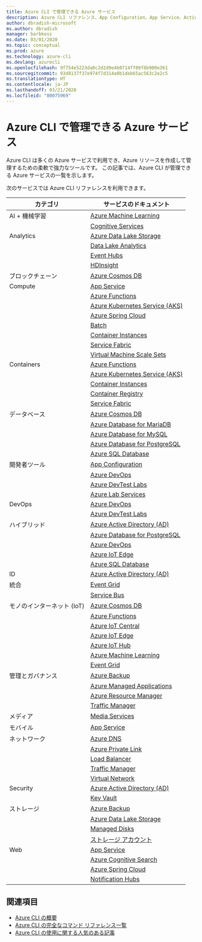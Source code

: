 ```yaml
---
title: Azure CLI で管理できる Azure サービス
description: Azure CLI リファレンス、App Configuration、App Service、Active Directory (AD)、Backup、Cognitive Search、Cosmos DB、Data Lake Storage、Database、MariaDB、MySQL、PostgreSQL、PostgreSQL、DevOps、DevTest Labs、DNS、Functions、IoT、IoT Central、IoT Edge、IoT Hub、Kubernetes Service (AKS)、Lab Services、Machine Learning、Managed Applications、Private Link、Resource Manager、Spring Cloud、SQL Database、Batch、Cognitive Services、Container Instances、Container Registry、Data Lake Analytics、Event Grid、Event Hubs、HDInsight、Key Vault、Load Balancer、Managed Disks、Media Services、Notification Hubs、Service Bus、Service Fabric、Storage アカウント、Traffic Manager、Virtual Machine Scale Sets、Virtual Network、Compute、ネットワーク、モノのインターネット、開発者ツール、データベース、Analytics、管理とガバナンス、ハイブリッド、ストレージ、セキュリティ、AI、AI + 機械学習を提供するサービスへのリンク
author: dbradish-microsoft
ms.author: dbradish
manager: barbkess
ms.date: 03/01/2020
ms.topic: conceptual
ms.prod: azure
ms.technology: azure-cli
ms.devlang: azurecli
ms.openlocfilehash: 9f754e5223da0c2d2d9e4b0714ff09f8b900e361
ms.sourcegitcommit: 93d8137f37e974f7d314a0b1deb65ac563c2e2c5
ms.translationtype: HT
ms.contentlocale: ja-JP
ms.lasthandoff: 03/21/2020
ms.locfileid: "80075969"
---
```

# <a name="azure-services-the-azure-cli-can-manage"></a>Azure CLI で管理できる Azure サービス

Azure CLI は多くの Azure サービスで利用でき、Azure リソースを作成して管理するための柔軟で強力なツールです。  この記事では、Azure CLI が管理できる Azure サービスの一覧を示します。

次のサービスでは Azure CLI リファレンスを利用できます。  

| カテゴリ | サービスのドキュメント
|-|-|
|AI + 機械学習| [Azure Machine Learning](/azure/machine-learning/)
||[Cognitive Services](/azure/cognitive-services/)
|Analytics|[Azure Data Lake Storage](/azure/storage/blobs/data-lake-storage-introduction/)
||[Data Lake Analytics](/azure/data-lake-analytics/)
||[Event Hubs](/azure/event-hubs/)
||[HDInsight](/azure/hdinsight/)
|ブロックチェーン|[Azure Cosmos DB](/azure/cosmos-db/)
|Compute|[App Service](/azure/app-service/)
||[Azure Functions](/azure/azure-functions/)
||[Azure Kubernetes Service (AKS)](/azure/aks/)
||[Azure Spring Cloud](/azure/spring-cloud/)
||[Batch](/azure/batch/)
||[Container Instances](/azure/container-instances/)
||[Service Fabric](/azure/service-fabric/)
||[Virtual Machine Scale Sets](/azure/virtual-machine-scale-sets/)
|Containers|[Azure Functions](/azure/azure-functions/)
||[Azure Kubernetes Service (AKS)](/azure/aks/)
||[Container Instances](/azure/container-instances/)
||[Container Registry](/azure/container-registry/)
||[Service Fabric](/azure/service-fabric/)
|データベース|[Azure Cosmos DB](/azure/cosmos-db/)
||[Azure Database for MariaDB](/azure/mariadb/)
||[Azure Database for MySQL](/azure/mysql/)
||[Azure Database for PostgreSQL](/azure/postgresql/)
||[Azure SQL Database](/azure/sql-database/)
|開発者ツール|[App Configuration](/azure/azure-app-configuration/)
||[Azure DevOps](/azure/devops/)
||[Azure DevTest Labs](/azure/lab-services/)
||[Azure Lab Services](/azure/lab-services/classroom-labs/)
|DevOps|[Azure DevOps](/azure/devops/)
||[Azure DevTest Labs](/azure/lab-services/)
|ハイブリッド|[Azure Active Directory (AD)](/azure/active-directory/)
||[Azure Database for PostgreSQL](/azure/postgresql/)
||[Azure DevOps](/azure/devops/)
||[Azure IoT Edge](/azure/iot-edge/)
||[Azure SQL Database](/azure/sql-database/)
|ID|[Azure Active Directory (AD)](/azure/active-directory/)
|統合|[Event Grid](/azure/event-grid/)
||[Service Bus](/azure/service-bus/)
|モノのインターネット (IoT)|[Azure Cosmos DB](/azure/cosmos-db/)
||[Azure Functions](/azure/azure-functions/)
||[Azure IoT Central](/azure/iot-central/)
||[Azure IoT Edge](/azure/iot-edge/)
||[Azure IoT Hub](/azure/iot-hub/)
||[Azure Machine Learning](/azure/machine-learning/)
||[Event Grid](/azure/event-grid/)
|管理とガバナンス|[Azure Backup](/azure/backup/)
||[Azure Managed Applications](/azure/azure-resource-manager/managed-applications/)
||[Azure Resource Manager](/azure/azure-resource-manager/)
||[Traffic Manager](/azure/traffic-manager/)
|メディア|[Media Services](/azure/media-services/)
|モバイル|[App Service](/azure/app-service/)
|ネットワーク|[Azure DNS](/azure/dns/)
||[Azure Private Link](/azure/private-link/)
||[Load Balancer](/azure/load-balancer/)
||[Traffic Manager](/azure/traffic-manager/)
||[Virtual Network](/azure/virtual-network/)
|Security|[Azure Active Directory (AD)](/azure/active-directory/)
||[Key Vault](/azure/key-vault/)
|ストレージ|[Azure Backup](/azure/backup/)
||[Azure Data Lake Storage](/azure/storage/blobs/data-lake-storage-introduction/)
||[Managed Disks](/azure/virtual-machines/windows/managed-disks-overview/)
||[ストレージ アカウント](/azure/storage/common/storage-account-overview/)
|Web|[App Service](/azure/app-service/)
||[Azure Cognitive Search](/azure/search/)
||[Azure Spring Cloud](/azure/spring-cloud/)
||[Notification Hubs](/azure/notification-hubs/)

## <a name="see-also"></a>関連項目

- [Azure CLI の概要](get-started-with-azure-cli.md)
- [Azure CLI の完全なコマンド リファレンス一覧](/cli/azure/reference-index)
- [Azure CLI の使用に関する人気のある記事](popular-articles-using-the-azure-cli.md)
